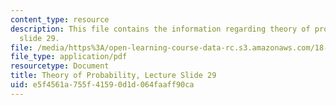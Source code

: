 ```yaml
---
content_type: resource
description: This file contains the information regarding theory of probability, lecture
  slide 29.
file: /media/https%3A/open-learning-course-data-rc.s3.amazonaws.com/18-175-theory-of-probability-spring-2014/e5f4561a755f41590d1d064faaff90ca_MIT18_175S14_Lecture29.pdf
file_type: application/pdf
resourcetype: Document
title: Theory of Probability, Lecture Slide 29
uid: e5f4561a-755f-4159-0d1d-064faaff90ca
---
```

